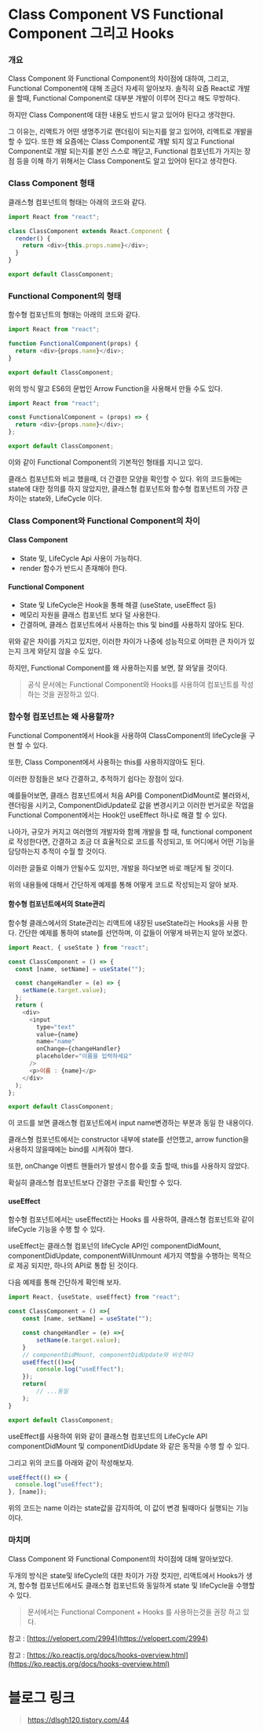 # Class Component VS Functional Component 그리고 Hooks

### 개요

Class Component 와 Functional Component의 차이점에 대하여, 그리고, Functional Component에 대해 조금더 자세히 알아보자.
솔직히 요즘 React로 개발을 할때, Functional Component로 대부분 개발이 이루어 진다고 해도 무방하다.

하지만 Class Component에 대한 내용도 반드시 알고 있어야 된다고 생각한다.

그 이유는, 리액트가 어떤 생명주기로 랜더링이 되는지를 알고 있어야, 리액트로 개발을 할 수 있다. 또한 왜 요즘에는 Class Component로 개발 되지 않고 Functional Component로 개발 되는지를 본인 스스로 깨닫고, Functional 컴포넌트가 가지는 장점 등을 이해 하기 위해서는 Class Component도 알고 있어야 된다고 생각한다.

### Class Component 형태

클래스형 컴포넌트의 형태는 아래의 코드와 같다.

```js
import React from "react";

class ClassComponent extends React.Component {
  render() {
    return <div>{this.props.name}</div>;
  }
}

export default ClassComponent;
```

### Functional Component의 형태

함수형 컴포넌트의 형태는 아래의 코드와 같다.

```js
import React from "react";

function FunctionalComponent(props) {
  return <div>{props.name}</div>;
}

export default ClassComponent;
```

위의 방식 말고 ES6의 문법인 Arrow Function을 사용해서 만들 수도 있다.

```js
import React from "react";

const FunctionalComponent = (props) => {
  return <div>{props.name}</div>;
};

export default ClassComponent;
```

이와 같이 Functional Component의 기본적인 형태를 지니고 있다.

클래스 컴포넌트와 비교 했을때, 더 간결한 모양을 확인할 수 있다.
위의 코드들에는 state에 대한 정의를 하지 않았지만, 클래스형 컴포넌트와 함수형 컴포넌트의 가장 큰 차이는 state와, LifeCycle 이다.

### Class Component와 Functional Component의 차이

#### Class Component

- State 및, LifeCycle Api 사용이 가능하다.
- render 함수가 반드시 존재해야 한다.

#### Functional Component

- State 및 LifeCycle은 Hook을 통해 해결 (useState, useEffect 등)
- 메모리 자원을 클래스 컴포넌트 보다 덜 사용한다.
- 간결하며, 클래스 컴포넌트에서 사용하는 this 및 bind를 사용하지 않아도 된다.

위와 같은 차이를 가지고 있지만, 이러한 차이가 나중에 성능적으로 어떠한 큰 차이가 있는지 크게 와닫지 않을 수도 있다.

하지만, Functional Component를 왜 사용하는지를 보면, 잘 와닿을 것이다.

> 공식 문서에는 Functional Component와 Hooks를 사용하여 컴포넌트를 작성하는 것을 권장하고 있다.

### 함수형 컴포넌트는 왜 사용할까?

Functional Component에서 Hook을 사용하여 ClassComponent의 lifeCycle을 구현 할 수 있다.

또한, Class Component에서 사용하는 this를 사용하지않아도 된다.

이러한 장점들은 보다 간결하고, 추적하기 쉽다는 장점이 있다.

예를들어보면, 클래스 컴포넌트에서 처음 API를 ComponentDidMount로 불러와서, 렌더링을 시키고, ComponentDidUpdate로 값을 변경시키고 이러한 번거로운 작업을 Functional Component에서는 Hook인 useEffect 하나로 해결 할 수 있다.

나아가, 규모가 커지고 여러명의 개발자와 함께 개발을 할 때, functional component로 작성한다면, 간결하고 조금 더 효율적으로 코드를 작성되고, 또 어디에서 어떤 기능을 담당하는지 추적이 수월 할 것이다.

이러한 글들로 이해가 안될수도 있지만, 개발을 하다보면 바로 깨닫게 될 것이다.

위의 내용들에 대해서 간단하게 예제를 통해 어떻게 코드로 작성되는지 알아 보자.

#### 함수형 컴포넌트에서의 State관리

함수형 클래스에서의 State관리는 리액트에 내장된 useState라는 Hooks을 사용 한다. 간단한 예제를 통하여 state를 선언하며, 이 값들이 어떻게 바뀌는지 알아 보겠다.

```js
import React, { useState } from "react";

const ClassComponent = () => {
  const [name, setName] = useState("");

  const changeHandler = (e) => {
    setName(e.target.value);
  };
  return (
    <div>
      <input
        type="text"
        value={name}
        name="name"
        onChange={changeHandler}
        placeholder="이름을 입력하세요"
      />
      <p>이름 : {name}</p>
    </div>
  );
};

export default ClassComponent;
```

이 코드를 보면 클래스형 컴포넌트에서 input name변경하는 부분과 동일 한 내용이다.

클래스형 컴포넌트에서는 constructor 내부에 state를 선언했고,
arrow function을 사용하지 않을때에는 bind를 시켜줘야 했다.

또한, onChange 이벤트 핸들러가 발생시 함수를 호출 할때, this를 사용하지 않았다.

확실히 클래스형 컴포넌트보다 간결한 구조를 확인할 수 있다.

#### useEffect

함수형 컴포넌트에서는 useEffect라는 Hooks 를 사용하여, 클래스형 컴포넌트와 같이 lifeCycle 기능을 수행 할 수 있다.

useEffect는 클래스형 컴포넌의 lifeCycle API인 componentDidMount, componentDidUpdate, componentWillUnmount 세가지 역할을 수행하는 목적으로 제공 되지만, 하나의 API로 통합 된 것이다.

다음 예제를 통해 간단하게 확인해 보자.

```js
import React, {useState, useEffect} from "react";

const ClassComponent = () =>{
    const [name, setName] = useState("");

    const changeHandler = (e) =>{
        setName(e.target.value);
    }
    // componentDidMount, componentDidUpdate와 비슷하다
    useEffect(()=>{
        console.log("useEffect");
    });
    return(
        // ...동일
    );
}

export default ClassComponent;
```

useEffect를 사용하여 위와 같이 클래스형 컴포넌트의 LifeCycle API componentDidMount 및 componentDidUpdate 와 같은 동작을 수행 할 수 있다.

그리고 위의 코드를 아래와 같이 작성해보자.

```js
useEffect(() => {
  console.log("useEffect");
}, [name]);
```

위의 코드는 name 이라는 state값을 감지하여, 이 값이 변경 될때마다 실행되는 기능 이다.

### 마치며

Class Component 와 Functional Component의 차이점에 대해 알아보았다.

두개의 방식은 state및 lifeCycle의 대한 차이가 가장 컷지만, 리액트에서 Hooks가 생겨, 함수형 컴포넌트에서도 클래스형 컴포넌트와 동일하게 state 및 lifeCycle을 수행할 수 있다.

> 문서에서는 Functional Component + Hooks 를 사용하는것을 권장 하고 있다.

참고 : [https://velopert.com/2994](https://velopert.com/2994)

참고 : [https://ko.reactjs.org/docs/hooks-overview.html](https://ko.reactjs.org/docs/hooks-overview.html)

# 블로그 링크

> https://dlsgh120.tistory.com/44
